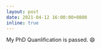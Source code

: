 ```yaml
---
layout: post
date: 2021-04-12 16:00:00+0800
inline: true
---
```


My PhD Quanlification is passed. :smile: